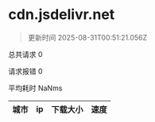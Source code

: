 
  # cdn.jsdelivr.net

  > 更新时间 2025-08-31T00:51:21.056Z
  
  总共请求 0

  请求报错 0

  平均耗时 NaNms

|城市|ip|下载大小|速度|
|-----|----------|---|---|

  